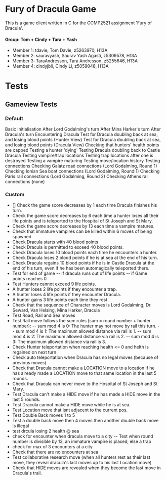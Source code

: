 # Fury of Dracula Game
This is a game client written in C for the COMP2521 assignment 'Fury of Dracula'.

#### Group: Tom + Cindy + Tara + Yash

- Member 1: tdavie, Tom Davie, z5263970, H13A
- Member 2: sauravyash, Saurav Yash Agasti, z5309578, H13A
- Member 3: TaraAndresson, Tara Andresson, z5255646, H13A
- Member 4: cindyjbli, Cindy Li, z5059048, H13A


# Tests
## Gameview Tests
### Default
Basic initialisation
After Lord Godalming's turn
After Mina Harker's turn
After Dracula's turn
Encountering Dracula
Test for Dracula doubling back at sea, and losing blood points (Hunter View)
Test for Dracula doubling back at sea, and losing blood points (Dracula View)
Checking that hunters' health points are capped
Testing a hunter 'dying'
Testing Dracula doubling back to Castle Dracula
Testing vampire/trap locations
Testing trap locations after one is destroyed
Testing a vampire maturing
Testing move/location history
Testing connections
Checking Galatz road connections (Lord Godalming, Round 1)
Checking Ionian Sea boat connections (Lord Godalming, Round 1)
Checking Paris rail connections (Lord Godalming, Round 2)
Checking Athens rail connections (none)

### Custom
- [] Check the game score decreases by 1 each time Dracula finishes his turn.
- Check the game score decreases by 6 each time a hunter loses all their life points and is teleported to the Hospital of St Joseph and St Mary.
- Check the game score decreases by 13 each time a vampire matures.
- Check that immature vampires can be killed within 6 moves of being spawned
- Check Dracula starts with 40 blood points 
- Check Dracula is permitted to exceed 40 blood points.
- Check Dracula loses 10 blood points each time he encounters a hunter.
- Check Dracula loses 2 blood points if he is at sea at the end of his turn.
- Check Dracula regains 10 blood points if he is in Castle Dracula at the end of his turn, even if he has been automagically teleported there.
- Test for end of game
-- if dracula runs out of life points
-- if Game points reaches 0
- Test Hunters cannot exceed 9 life points.
- A hunter loses 2 life points if they encounter a trap.
- A hunter loses 4 life points if they encounter Dracula.
- A hunter gains 3 life points each time they rest
- Check that the sequence of Character moves is Lord Godalming, Dr. Seward, Van Helsing, Mina Harker, Dracula
- Test Road, Rail and Sea moves
- Test Rail move follows the sum rules (sum = round number + hunter number):
-- sum mod 4 is 0: The hunter may not move by rail this turn.
-- sum mod 4 is 1: The maximum allowed distance via rail is 1.
-- sum mod 4 is 2: The maximum allowed distance via rail is 2.
-- sum mod 4 is 3: The maximum allowed distance via rail is 3.
- Check Hunter teleportation when reaching health <= 0 and helth is regained on
  next turn
- Check auto teleportation when Dracula has no legal moves (because of previous moves)
- Check that Dracula cannot make a LOCATION move to a location if he has already made a LOCATION move to that same location in the last 5 rounds.
- Check that Dracula can never move to the Hospital of St Joseph and St Mary.
- Test Dracula can't make a HIDE move if he has made a HIDE move in the last 5 rounds.
- Test Dracula cannot make a HIDE move while he is at sea.
- Test Location move that isnt adjacent to the current pos.
- Test Double Back moves 1 to 5
- Test a double back move then 4 moves then another double back move is illegal
- test drcula losing 2 health @ sea
- check for encounter when dracula move to a city
-- Test when round number is divisible by 13, an immature vampire is placed, else a trap
- check for max of 3 encounters at a city
- Check that there are no encounters at sea
- Test collaborative research move (when all hunters rest as their last move, they reveal dracula's last moves up to his last Location move)
- Check that HIDE moves are revealed when they become the last move in Dracula's trail.
